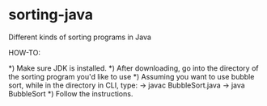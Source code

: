 # sorting-java
Different kinds of sorting programs in Java


HOW-TO:

*) Make sure JDK is installed.
*) After downloading, go into the directory of the sorting program you'd like to use
*) Assuming you want to use bubble sort, while in the directory in CLI, type:
    -> javac BubbleSort.java
    -> java BubbleSort
*) Follow the instructions.

